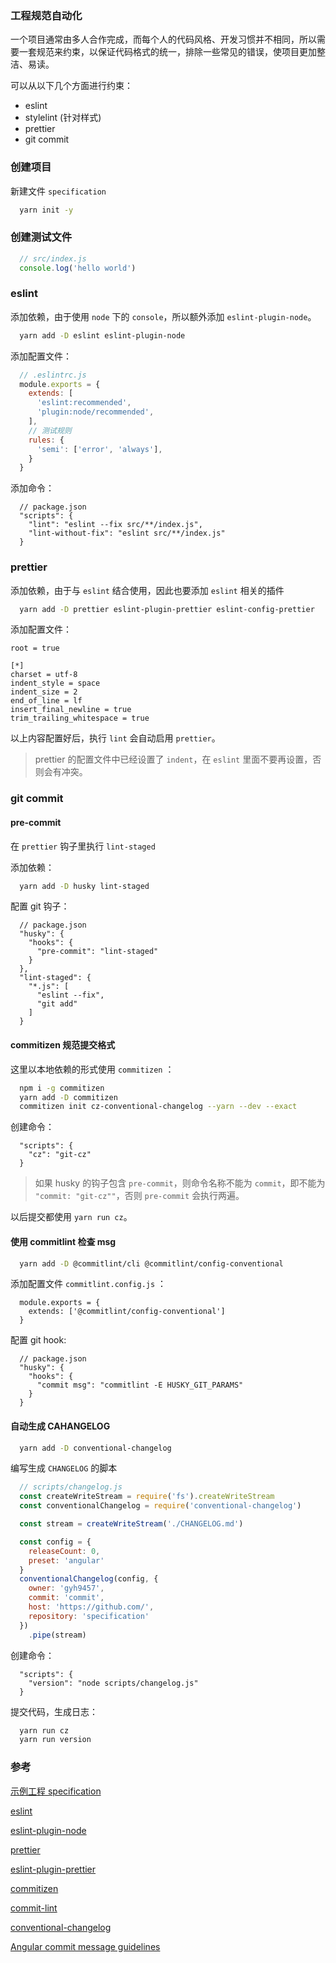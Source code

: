 ### 工程规范自动化
一个项目通常由多人合作完成，而每个人的代码风格、开发习惯并不相同，所以需要一套规范来约束，以保证代码格式的统一，排除一些常见的错误，使项目更加整洁、易读。

可以从以下几个方面进行约束：
* eslint
* stylelint (针对样式)
* prettier
* git commit

### 创建项目
新建文件 `specification`

``` sh
  yarn init -y
```

### 创建测试文件
``` js
  // src/index.js
  console.log('hello world')
```

### eslint
添加依赖，由于使用 `node` 下的 `console`，所以额外添加 `eslint-plugin-node`。

``` sh
  yarn add -D eslint eslint-plugin-node
```

添加配置文件：

```js
  // .eslintrc.js
  module.exports = {
    extends: [
      'eslint:recommended',
      'plugin:node/recommended',
    ],
    // 测试规则
    rules: {
      'semi': ['error', 'always'],
    }
  }
```

添加命令：
```
  // package.json
  "scripts": {
    "lint": "eslint --fix src/**/index.js",
    "lint-without-fix": "eslint src/**/index.js"
  }
```

### prettier
添加依赖，由于与 `eslint` 结合使用，因此也要添加 `eslint` 相关的插件

``` sh
  yarn add -D prettier eslint-plugin-prettier eslint-config-prettier
```

添加配置文件：
```
root = true

[*]
charset = utf-8
indent_style = space
indent_size = 2
end_of_line = lf
insert_final_newline = true
trim_trailing_whitespace = true
```

以上内容配置好后，执行 `lint` 会自动启用 `prettier`。

> prettier 的配置文件中已经设置了 `indent`，在 `eslint` 里面不要再设置，否则会有冲突。

### git commit
#### pre-commit
在 `prettier` 钩子里执行 `lint-staged`

添加依赖：
```sh
  yarn add -D husky lint-staged
```

配置 git 钩子：
```
  // package.json
  "husky": {
    "hooks": {
      "pre-commit": "lint-staged"
    }
  },
  "lint-staged": {
    "*.js": [
      "eslint --fix",
      "git add"
    ]
  }
```

#### commitizen 规范提交格式
这里以本地依赖的形式使用 `commitizen` ：

```sh
  npm i -g commitizen
  yarn add -D commitizen
  commitizen init cz-conventional-changelog --yarn --dev --exact
```

创建命令：
```
  "scripts": {
    "cz": "git-cz"
  }
```

> 如果 husky 的钩子包含 `pre-commit`，则命令名称不能为 `commit`，即不能为 `"commit: "git-cz""`，否则 `pre-commit` 会执行两遍。

以后提交都使用 `yarn run cz`。

#### 使用 commitlint 检查 msg
```sh
  yarn add -D @commitlint/cli @commitlint/config-conventional
```

添加配置文件 `commitlint.config.js` ：
```
  module.exports = {
    extends: ['@commitlint/config-conventional']
  }
```

配置 git hook:
```
  // package.json
  "husky": {
    "hooks": {
      "commit msg": "commitlint -E HUSKY_GIT_PARAMS"
    }
  }
```

#### 自动生成 CAHANGELOG
```sh
  yarn add -D conventional-changelog
```

编写生成 `CHANGELOG` 的脚本
```js
  // scripts/changelog.js
  const createWriteStream = require('fs').createWriteStream
  const conventionalChangelog = require('conventional-changelog')

  const stream = createWriteStream('./CHANGELOG.md')

  const config = {
    releaseCount: 0,
    preset: 'angular'
  }
  conventionalChangelog(config, {
    owner: 'gyh9457',
    commit: 'commit',
    host: 'https://github.com/',
    repository: 'specification'
  })
    .pipe(stream)
```

创建命令：
```
  "scripts": {
    "version": "node scripts/changelog.js"
  }
```

提交代码，生成日志：
```sh
  yarn run cz
  yarn run version
```

### 参考
[示例工程 specification](https://github.com/gyh9457/specification)

[eslint](https://eslint.org/)

[eslint-plugin-node](https://www.npmjs.com/package/eslint-plugin-node)

[prettier](https://prettier.io/)

[eslint-plugin-prettier](https://www.npmjs.com/package/eslint-plugin-prettier)

[commitizen](https://www.npmjs.com/package/commitizen)

[commit-lint](https://commitlint.js.org/#/)

[conventional-changelog](https://www.npmjs.com/package/conventional-changelog)

[Angular commit message guidelines](https://github.com/angular/angular/blob/master/CONTRIBUTING.md)